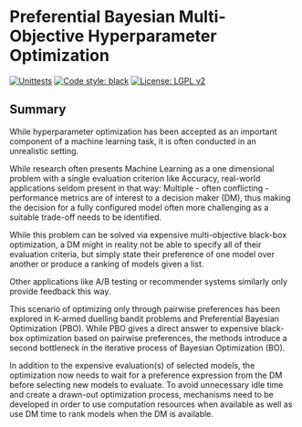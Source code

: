 # Preferential Bayesian Multi-Objective Hyperparameter Optimization
[![Unittests](https://github.com/ja-thomas/pbmohpo/actions/workflows/unittests.yml/badge.svg?branch=main)](https://github.com/ja-thomas/pbmohpo/actions/workflows/unittests.yml)
[![Code style: black](https://img.shields.io/badge/code%20style-black-000000.svg)](https://github.com/psf/black)
[![License: LGPL v2](https://img.shields.io/badge/License-LGPL_v2-blue.svg)](https://github.com/ja-thomas/pbmohpo/blob/main/LICENSE)


## Summary

While hyperparameter optimization has been accepted as an important component of a machine learning task, it is often conducted in an unrealistic setting.

While research often presents Machine Learning as a one dimensional problem with a single evaluation criterion like Accuracy, real-world applications seldom present in that way:
Multiple - often conflicting - performance metrics are of interest to a decision maker (DM), thus making the decision for a fully configured model often more challenging as a suitable trade-off needs to be identified.

While this problem can be solved via expensive multi-objective black-box optimization, a DM might in reality not be able to specify all of their evaluation criteria, but simply state their preference of one model over another or produce a ranking of models given a list.

Other applications like A/B testing or recommender systems similarly only provide feedback this way.

This scenario of optimizing only through pairwise preferences has been explored in K-armed duelling bandit problems and Preferential Bayesian Optimization (PBO).
While PBO gives a direct answer to expensive black-box optimization based on pairwise preferences, the methods introduce a second bottleneck in the iterative process of Bayesian Optimization (BO).

In addition to the expensive evaluation(s) of selected models, the optimization now needs to wait for a preference expression from the DM before selecting new models to evaluate.
To avoid unnecessary idle time and create a drawn-out optimization process, mechanisms need to be developed in order to use computation resources when available as well as use DM time to rank models when the DM is available.
